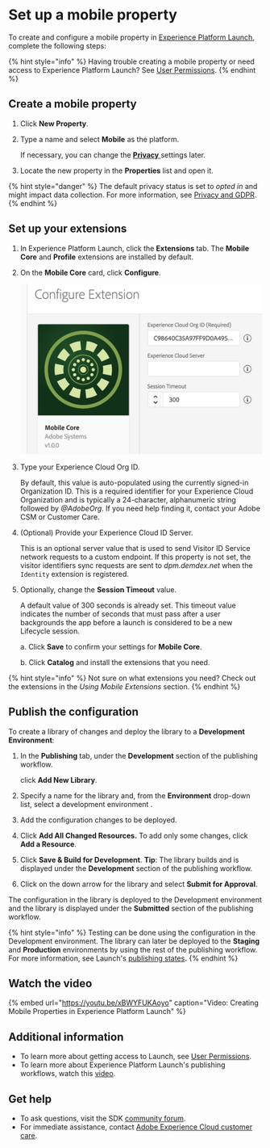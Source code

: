 # Set up a mobile property

To create and configure a mobile property in [Experience Platform Launch](https://launch.adobe.com), complete the following steps:

{% hint style="info" %}
Having trouble creating a mobile property or need access to Experience Platform Launch? See [User Permissions](https://docs.adobelaunch.com/launch-reference/administration/user-permissions).
{% endhint %}

## Create a mobile property

1. Click **New Property**.
2. Type a name and select **Mobile** as the platform.

   If necessary, you can change the [**Privacy** ](../resources/privacy-and-gdpr.md#setting-privacy-status) settings later.

3. Locate the new property in the **Properties** list and open it.

{% hint style="danger" %}
The default privacy status is set to _opted in_ and might impact data collection. For more information, see [Privacy and GDPR](../resources/privacy-and-gdpr.md).
{% endhint %}

## Set up your extensions

1. In Experience Platform Launch, click the **Extensions** tab. The **Mobile Core** and **Profile** extensions are installed by default.
2. On the **Mobile Core** card, click **Configure**.

   ![](../.gitbook/assets/screen-shot-2018-10-02-at-5.02.05-pm-2.png)

3. Type your Experience Cloud Org ID.

   By default, this value is auto-populated using the currently signed-in Organization ID. This is a required identifier for your Experience Cloud Organization and is typically a 24-character, alphanumeric string followed by _@AdobeOrg_. If you need help finding it, contact your Adobe CSM or Customer Care.

4. \(Optional\) Provide your Experience Cloud ID Server.

   This is an optional server value that is used to send Visitor ID Service network requests to a custom endpoint. If this property is not set, the visitor identifiers sync requests are sent to _dpm.demdex.net_ when the `Identity` extension is registered.

5. Optionally, change the **Session Timeout** value.

   A default value of 300 seconds is already set. This timeout value indicates the number of seconds that must pass after a user backgrounds the app before a launch is considered to be a new Lifecycle session.

   a. Click **Save** to confirm your settings for **Mobile Core**.

   b. Click **Catalog** and install the extensions that you need.

{% hint style="info" %}
Not sure on what extensions you need? Check out the extensions in the _Using Mobile Extensions_ section.
{% endhint %}

## Publish the configuration

To create a library of changes and deploy the library to a **Development Environment**:

1. In the **Publishing** tab, under the **Development** section of the publishing workflow.

   click **Add New Library**.

2. Specify a name for the library and, from the **Environment** drop-down list, select a development environment .
3. Add the configuration changes to be deployed.
4. Click **Add All Changed Resources.**  To add only some changes, click **Add a Resource**. 
5. Click **Save & Build for Development**.   **Tip**: The library builds and is displayed under the **Development** section of the publishing workflow.
6. Click on the down arrow for the library and select **Submit for Approval**.

The configuration in the library is deployed to the Development environment and the library is displayed under the **Submitted** section of the publishing workflow.

{% hint style="info" %}
Testing can be done using the configuration in the Development environment. The library can later be deployed to the **Staging** and **Production** environments by using the rest of the publishing workflow. For more information, see Launch's [publishing states](https://docs.adobelaunch.com/getting-started-1/validate-and-publish#publish-to-production)**.**
{% endhint %}

## Watch the video

{% embed url="https://youtu.be/xBWYFUKAoyo" caption="Video: Creating Mobile Properties in Experience Platform Launch" %}

## Additional information

* To learn more about getting access to Launch, see [User Permissions](https://docs.adobelaunch.com/launch-reference/administration/user-permissions).
* To learn more about Experience Platform Launch's publishing workflows, watch this [video](https://www.youtube.com/embed/Pe-YSn26_xI).

## Get help

* To ask questions, visit the SDK [community forum](https://forums.adobe.com/community/experience-cloud/platform/launch/sdk).
* For immediate assistance, contact [Adobe Experience Cloud customer care](https://helpx.adobe.com/contact/enterprise-support.ec.html).

